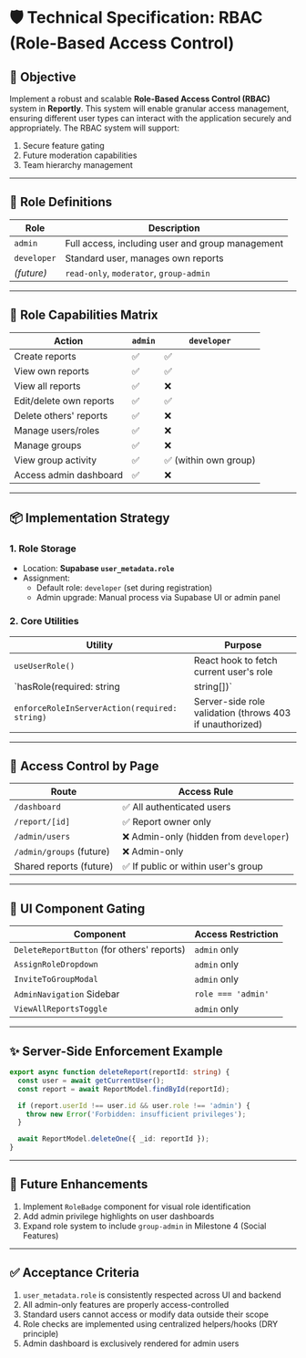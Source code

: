# 🛡️ Technical Specification: RBAC (Role-Based Access Control)

## 🎯 Objective

Implement a robust and scalable **Role-Based Access Control (RBAC)** system in **Reportly**. This system will enable granular access management, ensuring different user types can interact with the application securely and appropriately. The RBAC system will support:

1. Secure feature gating
2. Future moderation capabilities
3. Team hierarchy management

---

## 🔑 Role Definitions

| Role       | Description                                            |
|------------|--------------------------------------------------------|
| `admin`    | Full access, including user and group management       |
| `developer`| Standard user, manages own reports                     |
| *(future)* | `read-only`, `moderator`, `group-admin`                |

---

## 🧠 Role Capabilities Matrix

| Action                    | `admin` | `developer`              |
|---------------------------|---------|--------------------------|
| Create reports            | ✅      | ✅                       |
| View own reports          | ✅      | ✅                       |
| View all reports          | ✅      | ❌                       |
| Edit/delete own reports   | ✅      | ✅                       |
| Delete others' reports    | ✅      | ❌                       |
| Manage users/roles        | ✅      | ❌                       |
| Manage groups             | ✅      | ❌                       |
| View group activity       | ✅      | ✅ (within own group)    |
| Access admin dashboard    | ✅      | ❌                       |

---

## 📦 Implementation Strategy

### 1. Role Storage
- Location: **Supabase `user_metadata.role`**
- Assignment:
  - Default role: `developer` (set during registration)
  - Admin upgrade: Manual process via Supabase UI or admin panel

### 2. Core Utilities

| Utility                                  | Purpose                                        |
|------------------------------------------|------------------------------------------------|
| `useUserRole()`                          | React hook to fetch current user's role        |
| `hasRole(required: string | string[])`   | Check if user has required role(s)             |
| `enforceRoleInServerAction(required: string)` | Server-side role validation (throws 403 if unauthorized) |

---

## 📄 Access Control by Page

| Route                    | Access Rule                                |
|--------------------------|---------------------------------------------|
| `/dashboard`             | ✅ All authenticated users                  |
| `/report/[id]`           | ✅ Report owner only                        |
| `/admin/users`           | ❌ Admin-only (hidden from `developer`)     |
| `/admin/groups` (future) | ❌ Admin-only                               |
| Shared reports (future)  | ✅ If public or within user's group         |

---

## 🛑 UI Component Gating

| Component                 | Access Restriction    |
|---------------------------|------------------------|
| `DeleteReportButton` (for others' reports) | `admin` only |
| `AssignRoleDropdown`      | `admin` only           |
| `InviteToGroupModal`      | `admin` only           |
| `AdminNavigation` Sidebar | `role === 'admin'`     |
| `ViewAllReportsToggle`    | `admin` only           |

---

## ✨ Server-Side Enforcement Example

```typescript
export async function deleteReport(reportId: string) {
  const user = await getCurrentUser();
  const report = await ReportModel.findById(reportId);

  if (report.userId !== user.id && user.role !== 'admin') {
    throw new Error('Forbidden: insufficient privileges');
  }

  await ReportModel.deleteOne({ _id: reportId });
}
```

---

## 🧪 Future Enhancements
1. Implement `RoleBadge` component for visual role identification
2. Add admin privilege highlights on user dashboards
3. Expand role system to include `group-admin` in Milestone 4 (Social Features)

---

## ✅ Acceptance Criteria
1. `user_metadata.role` is consistently respected across UI and backend
2. All admin-only features are properly access-controlled
3. Standard users cannot access or modify data outside their scope
4. Role checks are implemented using centralized helpers/hooks (DRY principle)
5. Admin dashboard is exclusively rendered for admin users

